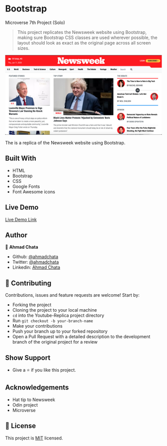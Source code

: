 # Bootstrap
Microverse 7th Project (Solo)

> This project replicates the Newsweek website using Bootstrap, making sure Bootstrap CSS classes are used wherever possible, the layout should look as exact as the original page across all screen sizes.

![screenshot](./images/screenshot.png)

The is a replica of the Newsweek website using Bootstrap.

## Built With

- HTML
- Bootstrap
- CSS
- Google Fonts
- Font Awesome icons

## Live Demo

[Live Demo Link](https://raw.githack.com/ahmadchata/design-teardown/master/index.html)

## Author

👤 **Ahmad Chata**

- Github: [@ahmadchata](https://github.com/ahmadchata)
- Twitter: [@ahmadchata](https://twitter.com/ahmadchata)
- Linkedin: [Ahmad Chata](https://www.linkedin.com/in/ahmad-chata-957b9b51/)

## 🤝 Contributing

Contributions, issues and feature requests are welcome! Start by:

- Forking the project
- Cloning the project to your local machine
- `cd` into the Youtube-Replica project directory
- Run `git checkout -b your-branch-name`
- Make your contributions
- Push your branch up to your forked repository
- Open a Pull Request with a detailed description to the development branch of the original project for a review

## Show Support

- Give a ⭐ if you like this project.

## Acknowledgements

- Hat tip to Newsweek
- Odin project
- Microverse

## 📝 License

This project is [MIT](https://opensource.org/licenses/MIT) licensed.

